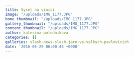```yaml
---
title: Sysel na vinici
image: "/uploads/IMG_1177.JPG"
home_thumbnail: "/uploads/IMG_1177.JPG"
gallery_thumbnail: "/uploads/IMG_1177.JPG"
content_thumbnail: "/uploads/IMG_1177.JPG"
author: katerina-polednikova
categories: []
galleries: slash-news-slash-jaro-ve-velkych-pavlovicich
date: '2016-05-29 06:00:46 +0000'
---
```

